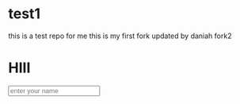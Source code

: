 # test1
this is a test repo for me
this is my first fork updated by daniah 
fork2


<h1>HIII</h1>
<form action="#" method="POST">
  <input type="text" placeholder="enter your name">
</form>
